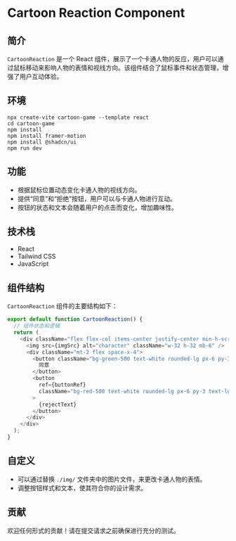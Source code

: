 # Cartoon Reaction Component

## 简介

`CartoonReaction` 是一个 React 组件，展示了一个卡通人物的反应，用户可以通过鼠标移动来影响人物的表情和视线方向。该组件结合了鼠标事件和状态管理，增强了用户互动体验。

## 环境

```
npx create-vite cartoon-game --template react
cd cartoon-game
npm install
npm install framer-motion
npm install @shadcn/ui
npm run dev
```

## 功能

- 根据鼠标位置动态变化卡通人物的视线方向。
- 提供“同意”和“拒绝”按钮，用户可以与卡通人物进行互动。
- 按钮的状态和文本会随着用户的点击而变化，增加趣味性。

## 技术栈

- React
- Tailwind CSS
- JavaScript

## 组件结构

`CartoonReaction` 组件的主要结构如下：

```javascript
export default function CartoonReaction() {
  // 组件状态和逻辑
  return (
    <div className="flex flex-col items-center justify-center min-h-screen bg-gray-100">
      <img src={imgSrc} alt="character" className="w-32 h-32 mb-6" />
      <div className="mt-2 flex space-x-4">
        <button className="bg-green-500 text-white rounded-lg px-6 py-3 text-lg">
          同意
        </button>
        <button
          ref={buttonRef}
          className="bg-red-500 text-white rounded-lg px-6 py-3 text-lg"
        >
          {rejectText}
        </button>
      </div>
    </div>
  );
}
```

## 自定义

- 可以通过替换 `./img/` 文件夹中的图片文件，来更改卡通人物的表情。
- 调整按钮样式和文本，使其符合你的设计需求。

## 贡献

欢迎任何形式的贡献！请在提交请求之前确保进行充分的测试。
